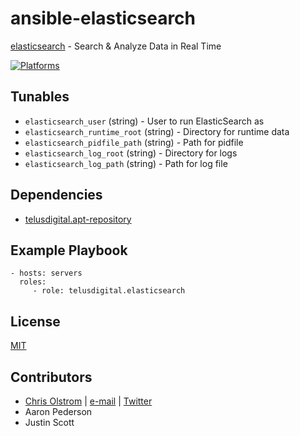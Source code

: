 # ansible-elasticsearch

[elasticsearch](https://www.elastic.co/) - Search & Analyze Data in Real Time

[![Platforms](http://img.shields.io/badge/platforms-ubuntu-lightgrey.svg?style=flat)](#)

Tunables
--------
* ```elasticsearch_user``` (string) - User to run ElasticSearch as
* ```elasticsearch_runtime_root``` (string) - Directory for runtime data
* ```elasticsearch_pidfile_path``` (string) - Path for pidfile
* ```elasticsearch_log_root``` (string) - Directory for logs
* ```elasticsearch_log_path``` (string) - Path for log file

Dependencies
------------
* [telusdigital.apt-repository](https://github.com/telusdigital/ansible-apt-repository/)

Example Playbook
----------------
    - hosts: servers
      roles:
         - role: telusdigital.elasticsearch

License
-------
[MIT](https://tldrlegal.com/license/mit-license)

Contributors
------------
* [Chris Olstrom](https://colstrom.github.io/) | [e-mail](mailto:chris@olstrom.com) | [Twitter](https://twitter.com/ChrisOlstrom)
* Aaron Pederson
* Justin Scott
